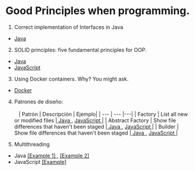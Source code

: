 # Good Principles when programming.

1. Correct implementation of Interfaces in Java
- <a href="https://github.com/feraranas/Good-Principles-of-Java/tree/main/JavaInterfaces"> Java </a>

2. SOLID principles: five fundamental principles for OOP.
- <a href="https://github.com/feraranas/Good-Principles-of-Java/tree/main/SolidPrinciplesJava"> Java </a>
- <a href="https://github.com/feraranas/Good-Principles-of-Java/tree/main/SolidPrinciplesJavaScript"> JavaScript </a>

3. Using Docker containers. Why? You might ask.
- <a href="https://github.com/feraranas/Good-Principles-of-Java/tree/main/WhyDocker"> Docker </a>

4. Patrones de diseño: <br><br>&nbsp;&nbsp;
| Patrón | Descripción | Ejemplo|
| --- | --- |---|
| Factory | List all new or modified files |<a href="https://github.com/feraranas/Good-Principles-of-Java/tree/main/PrincipioDisenoFactory"> Java </a>, <a href="https://github.com/feraranas/Good-Principles-of-Java/tree/main/PrincipioDisenoFactoryJavaScript"> JavaScript </a>|
| Abstract Factory | Show file differences that haven't been staged |<a href="https://github.com/feraranas/Good-Principles-of-Java/tree/main/PrincipioDisenoAbstractFactory"> Java </a>, <a href="https://github.com/feraranas/Good-Principles-of-Java/tree/main/PrincipioDisenoAbstractFactoryJavaScript"> JavaScript </a>|
| Builder | Show file differences that haven't been staged |<a href="https://github.com/feraranas/Good-Principles-of-Java/tree/main/PrincipioDisenBuilder"> Java </a>, <a href="https://github.com/feraranas/Good-Principles-of-Java/tree/main/PrincipioDisenoBuilderJavaScript"> JavaScript </a>|

5. Multithreading
- Java <a href="https://github.com/feraranas/Good-Principles-of-Java/tree/main/MultithreadingJava"> [Example 1] </a>, <a href="https://github.com/feraranas/Good-Principles-of-Java/tree/main/MultithreadingJava2"> [Example 2] </a>
- JavaScript <a href="https://github.com/feraranas/Good-Principles-of-Java/tree/main/MultithreadingJavaScript"> [Example] </a>
